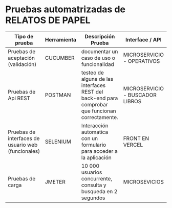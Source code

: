 # Pruebas automatrizadas de RELATOS DE PAPEL 

| Tipo de prueba |Herramienta |Descripción Prueba|Interface / API |Asignado|
|----------------|------------|------------------|----------------|--------|
| Pruebas de aceptación (validación) | CUCUMBER |documentar un caso de uso o funcionalidad |MICROSERVICIO - OPERATIVOS |RICARDO|
| Pruebas de Api REST | POSTMAN |testeo de alguna de las interfaces REST del back-end para comprobar que funcionan correctamente. |MICROSERVICIO - BUSCADOR LIBROS |RICARDO|
| Pruebas de interfaces de usuario web (funcionales) | SELENIUM |Interacción automatica con un formulario para acceder a la aplicación |FRONT EN VERCEL |JULIO|
| Pruebas de carga  | JMETER |10 000 usuarios concurrente, consulta y busqueda en 2 segundos |MICROSEVICIOS |JULIO|








 












